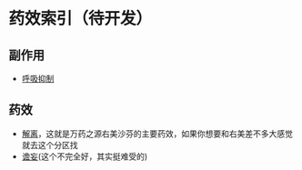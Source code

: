 ﻿# 药效索引（待开发）
## 副作用
- [呼吸抑制](/drug_effect/呼吸抑制)
## 药效
- [解离](/drug_effect/解离)，这就是万药之源右美沙芬的主要药效，如果你想要和右美差不多大感觉就去这个分区找
- [谵妄](/drug_effect/谵妄)(这个不完全好，其实挺难受的)
